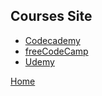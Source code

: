 ## Courses Site
- [Codecademy](https://www.codecademy.com/catalog/subject/programming)
- [freeCodeCamp](https://www.freecodecamp.org/)
- [Udemy](https://www.udemy.com/)

[Home](README.md)
